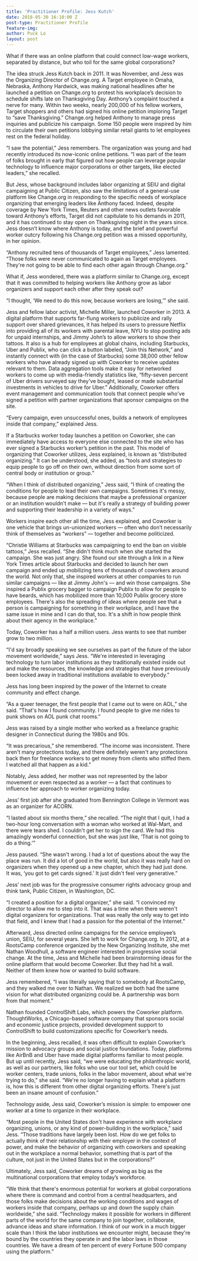 ```yaml
---
title: 'Practitioner Profile: Jess Kutch'
date: 2018-05-30 16:10:00 Z
post-type: Practitioner Profile
feature-img: 
author: Puck Lo
layout: post
---
```


What if there was an online platform that could connect low-wage workers, separated by distance, but who toil for the same global corporations?

The idea struck Jess Kutch back in 2011. It was November, and Jess was the Organizing Director of Change.org. A Target employee in Omaha, Nebraska, Anthony Hardwick, was making national headlines after he launched a petition on Change.org to protest his workplace’s decision to schedule shifts late on Thanksgiving Day. Anthony’s complaint touched a nerve for many. Within two weeks, nearly 200,000 of his fellow workers, Target shoppers and others had signed his online petition imploring Target to “save Thanksgiving.” Change.org helped Anthony to manage press inquiries and publicize his campaign. Some 150 people were inspired by him to circulate their own petitions lobbying similar retail giants to let employees rest on the federal holiday. 

“I saw the potential,” Jess remembers. The organization was young and had recently introduced its now-iconic online petitions. “I was part of the team of folks brought in early that figured out how people can leverage popular technology to influence major corporations or other targets, like elected leaders,” she recalled. 

But Jess, whose background includes labor organizing at SEIU and digital campaigning at Public Citizen, also saw the limitations of a general-use platform like Change.org in responding to the specific needs of workplace organizing that emerging leaders like Anthony faced. Indeed, despite coverage by New York Times, Reuters and other news outlets favorable toward Anthony’s efforts, Target did not capitulate to his demands in 2011, and it has continued to stay open on Thanksgiving night in the years since. Jess doesn’t know where Anthony is today, and the brief and powerful worker outcry following his Change.org petition was a missed opportunity, in her opinion.

“Anthony recruited tens of thousands of Target employees,” Jess lamented. “Those folks were never communicated to again as Target employees. They're not going to be able to find each other again through Change.org.”

What if, Jess wondered, there was a platform similar to Change.org, except that it was committed to helping workers like Anthony grow as labor organizers and support each other after they speak out?

“I thought, ‘We need to do this now, because workers are losing,’” she said.

Jess and fellow labor activist, Michelle Miller, launched Coworker in 2013. A digital platform that supports far-flung workers to publicize and rally support over shared grievances, it has helped its users to pressure Netflix into providing all of its workers with parental leave, NYU to stop posting ads for unpaid internships, and Jimmy John’s to allow workers to show their tattoos. It also is a hub for employees at global chains, including Starbucks, Uber and Publix, who can click a button labeled, “Join this Network,” and instantly connect with (in the case of Starbucks) some 38,000 other fellow workers who have already signed up with Coworker to receive updates relevant to them. Data aggregation tools make it easy for networked workers to come up with media-friendly statistics like, “fifty-seven percent of Uber drivers surveyed say they’ve bought, leased or made substantial investments in vehicles to drive for Uber.” Additionally, Coworker offers event management and communication tools that connect people who've signed a petition with partner organizations that sponsor campaigns on the site.

“Every campaign, even unsuccessful ones, builds a network of employees inside that company,” explained Jess. 

If a Starbucks worker today launches a petition on Coworker, she can immediately have access to everyone else connected to the site who has ever signed a Starbucks worker’s petition in the past. This model of organizing that Coworker utilizes, Jess explained, is known as “distributed organizing.” It can be understood, she added, as “tools and strategies to equip people to go off on their own, without direction from some sort of central body or institution or group.”

“When I think of distributed organizing,” Jess said, “I think of creating the conditions for people to lead their own campaigns. Sometimes it's messy, because people are making decisions that maybe a professional organizer or an institution wouldn't make — but it's really a strategy of building power and supporting their leadership in a variety of ways.”

Workers inspire each other all the time, Jess explained, and Coworker is one vehicle that brings un-unionized workers — often who don’t necessarily think of themselves as “workers” — together and become politicized. 

“Christie Williams at Starbucks was campaigning to end the ban on visible tattoos,” Jess recalled. “She didn't think much when she started the campaign. She was just angry. She found our site through a link in a New York Times article about Starbucks and decided to launch her own campaign and ended up mobilizing tens of thousands of coworkers around the world. Not only that, she inspired workers at other companies to run similar campaigns — like at Jimmy John's — and win those campaigns. She inspired a Publix grocery bagger to campaign Publix to allow for people to have beards, which has mobilized more than 10,000 Publix grocery store employees. There's also the spreading of ideas where people see that a person is campaigning for something in their workplace, and I have the same issue in mine and I can do that, too. It's a shift in how people think about their agency in the workplace.”

Today, Coworker has a half a million users. Jess wants to see that number grow to two million.

“I'd say broadly speaking we see ourselves as part of the future of the labor movement worldwide,” says Jess. “We're interested in leveraging technology to turn labor institutions as they traditionally existed inside out and make the resources, the knowledge and strategies that have previously been locked away in traditional institutions available to everybody.”

Jess has long been inspired by the power of the Internet to create community and effect change.

“As a queer teenager, the first people that I came out to were on AOL,” she said. “That's how I found community. I found people to give me rides to punk shows on AOL punk chat rooms.”

Jess was raised by a single mother who worked as a freelance graphic designer in Connecticut during the 1980s and 90s. 

“It was precarious,” she remembered. “The income was inconsistent. There aren't many protections today, and there definitely weren't any protections back then for freelance workers to get money from clients who stiffed them. I watched all that happen as a kid.”

Notably, Jess added, her mother was not represented by the labor movement or even respected as a worker — a fact that continues to influence her approach to worker organizing today.

Jess’ first job after she graduated from Bennington College in Vermont was as an organizer for ACORN. 

“I lasted about six months there,” she recalled. “The night that I quit, I had a two-hour long conversation with a woman who worked at Wal-Mart, and there were tears shed. I couldn't get her to sign the card. We had this amazingly wonderful connection, but she was just like, ‘That is not going to do a thing.’”

Jess paused. “She wasn't wrong. I had a lot of questions about the way the place was run. It did a lot of good in the world, but also it was really hard on organizers when they opened up a new chapter, which they had just done. It was, ‘you got to get cards signed.’ It just didn't feel very generative.”

Jess’ next job was for the progressive consumer rights advocacy group and think tank, Public Citizen, in Washington, DC. 

“I created a position for a digital organizer,” she said. “I convinced my director to allow me to step into it. That was a time when there weren't digital organizers for organizations. That was really the only way to get into that field, and I knew that I had a passion for the potential of the Internet.”

Afterward, Jess directed online campaigns for the service employee’s union, SEIU, for several years. She left to work for Change.org. In 2012, at a RootsCamp conference organized by the New Organizing Institute, she met Nathan Woodhull, a software engineer interested in progressive social change. At the time, Jess and Michelle had been brainstorming ideas for the online platform that would become Coworker. But they had hit a wall. Neither of them knew how or wanted to build software. 

Jess remembered, “I was literally saying that to somebody at RootsCamp, and they walked me over to Nathan. We realized we both had the same vision for what distributed organizing could be. A partnership was born from that moment.”

Nathan founded ControlShift Labs, which powers the Coworker platform. ThoughtWorks, a Chicago-based software company that sponsors social and economic justice projects, provided development support to ControlShift to build customizations specific for Coworker’s needs. 

In the beginning, Jess recalled, it was often difficult to explain Coworker’s mission to advocacy groups and social justice foundations. Today, platforms like AirBnB and Uber have made digital platforms familiar to most people. But up until recently, Jess said, “we were educating the philanthropic world, as well as our partners, like folks who use our tool set, which could be worker centers, trade unions, folks in the labor movement, about what we're trying to do,” she said. “We're no longer having to explain what a platform is, how this is different from other digital organizing efforts. There's just been an insane amount of confusion.” 

Technology aside, Jess said, Coworker’s mission is simple: to empower one worker at a time to organize in their workplace. 

“Most people in the United States don't have experience with workplace organizing, unions, or any kind of power-building in the workplace,” said Jess. “Those traditions have largely been lost. How do we get folks to actually think of their relationship with their employer in the context of power, and make the behavior of organizing with coworkers and speaking out in the workplace a normal behavior, something that is part of the culture, not just in the United States but in the corporations?”

Ultimately, Jess said, Coworker dreams of growing as big as the multinational corporations that employ today’s workforce.

“We think that there's enormous potential for workers at global corporations where there is command and control from a central headquarters, and those folks make decisions about the working conditions and wages of workers inside that company, perhaps up and down the supply chain worldwide,” she said. “Technology makes it possible for workers in different parts of the world for the same company to join together, collaborate, advance ideas and share information. I think of our work in a much bigger scale than I think the labor institutions we encounter might, because they're bound by the countries they operate in and the labor laws in those countries. We have a dream of ten percent of every Fortune 500 company using the platform.”
